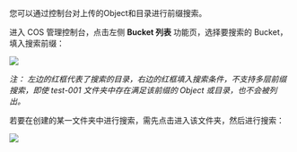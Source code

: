您可以通过控制台对上传的Object和目录进行前缀搜索。

进入 COS 管理控制台，点击左侧 **Bucket 列表** 功能页，选择要搜索的 Bucket，填入搜索前缀：

![](http://imgcache.tcecqpoc.fsphere.cn/image/mccdn.qcloud.com/static/img/88674d2367c9060b10889b263369d944/image.jpg)

*注： 左边的红框代表了搜索的目录，右边的红框填入搜索条件，不支持多层前缀搜索，即使 test-001 文件夹中存在满足该前缀的 Object 或目录，也不会被列出。*


若要在创建的某一文件夹中进行搜索，需先点击进入该文件夹，然后进行搜索：

![](http://imgcache.tcecqpoc.fsphere.cn/image/mccdn.qcloud.com/static/img/a94d3b92ea75ada21a23764f70a794da/image.jpg)
